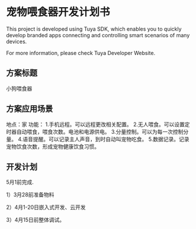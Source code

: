 # 宠物喂食器开发计划书
This project is developed using Tuya SDK, which enables you to quickly develop branded apps connecting and controlling smart scenarios of many devices.         

For more information, please check Tuya Developer Website.

## 方案标题
小狗喂食器
## 方案应用场景
  地点：家
  功能：
  1.手机远程。可以远程更改相关配置。
  2.无人喂食。可以设置定时器自动喂食，喂食次数。电池和电源供电。
  3.分量控制。可以为每一次控制分量。
  4.语音提醒。可以记录主人声音，到时自动叫宠物吃食。
  5.数据记录。记录宠物饮食次数，形成宠物健康饮食习惯。
## 开发计划
5月1前完成.

1）3月28前准备物料

2）4月1-20日嵌入式开发、云开发

3）4月15日前整体调试。

